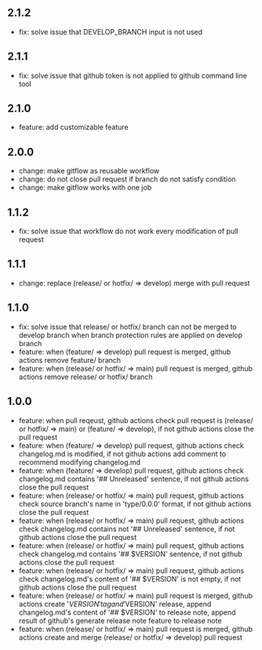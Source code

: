 ## 2.1.2

- fix: solve issue that DEVELOP_BRANCH input is not used

## 2.1.1

- fix: solve issue that github token is not applied to github command line tool

## 2.1.0

- feature: add customizable feature

## 2.0.0

- change: make gitflow as reusable workflow
- change: do not close pull request if branch do not satisfy condition
- change: make gitflow works with one job

## 1.1.2

- fix: solve issue that workflow do not work every modification of pull request

## 1.1.1

- change: replace (release/ or hotfix/ => develop) merge with pull request

## 1.1.0

- fix: solve issue that release/ or hotfix/ branch can not be merged to develop branch when branch protection rules are applied on develop branch
- feature: when (feature/ => develop) pull request is merged, github actions remove feature/ branch
- feature: when (release/ or hotfix/ => main) pull request is merged, github actions remove release/ or hotfix/ branch

## 1.0.0

- feature: when pull reqeust, github actions check pull request is (release/ or hotfix/ => main) or (feature/ => develop), if not github actions close the pull request
- feature: when (feature/ => develop) pull request, github actions check changelog.md is modified, if not github actions add comment to recommend modifying changelog.md
- feature: when (feature/ => develop) pull request, github actions check changelog.md contains '## Unreleased' sentence, if not github actions close the pull request
- feature: when (release/ or hotfix/ => main) pull request, github actions check source branch's name in 'type/0.0.0' format, if not github actions close the pull request
- feature: when (release/ or hotfix/ => main) pull request, github actions check changelog.md contains not '## Unreleased' sentence, if not github actions close the pull request
- feature: when (release/ or hotfix/ => main) pull request, github actions check changelog.md contains '## $VERSION' sentence, if not github actions close the pull request
- feature: when (release/ or hotfix/ => main) pull request, github actions check changelog.md's content of '## $VERSION' is not empty, if not github actions close the pull request
- feature: when (release/ or hotfix/ => main) pull request is merged, github actions create '$VERSION' tag and '$VERSION' release, append changelog.md's content of '## $VERSION' to release note, append result of github's generate release note feature to release note
- feature: when (release/ or hotfix/ => main) pull request is merged, github actions create and merge (release/ or hotfix/ => develop) pull request
